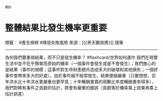 #ln 
# 整體結果比發生機率更重要
標籤： #產生槓桿 #降低失敗風險
來源：[[《黑天鵝效應》]] 隨筆

---

為何我們要重視結果，而不只是發生機率？ #flashcard/世界如何運作 
我們在現實生活中並不在乎簡單而原始的機率（一個事件會發生或是不會發生）；我們擔心的是結果（事件的規模；這事件對生命財產總共造成多大的破壞和其他損失；一個好事件會帶來多大的好處）。由於事件越不經常發生，結果便越嚴重（只要想想，百年洪水比十年洪水更嚴重也更罕見；十年暢銷書賣的冊數比年度暢銷書來得多），我們對稀有事件之貢獻的估計，將會有嚴重的錯誤（貢獻等於機率乘上效果再乘上估計誤差）